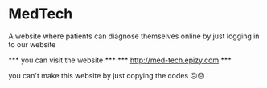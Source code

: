 # MedTech
A website where patients can diagnose themselves online by just logging in to our website

*** you can visit the website ***
*** http://med-tech.epizy.com ***







































you can't make this website by just copying the codes ☹️😞

